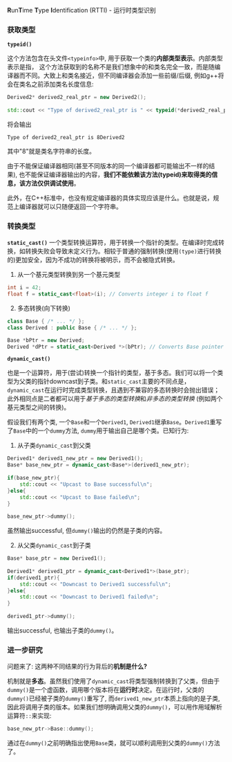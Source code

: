 **R**un**T**ime **T**ype **I**dentification (RTTI) - 运行时类型识别

### 获取类型

**`typeid()`**

这个方法包含在头文件`<typeinfo>`中, 用于获取一个类的**内部类型表示**。内部类型表示是指，
这个方法获取到的名称不是我们想象中的和类名完全一致，而是随编译器而不同。大致上和类名接近，但不同编译器会添加一些前缀/后缀,  例如g++将会在类名之前添加类名长度信息:

```c++
Derived2* derived2_real_ptr = new Derived2();  
  
std::cout << "Type of derived2_real_ptr is " << typeid(*derived2_real_ptr).name() << std::endl;
```
将会输出
```text
Type of derived2_real_ptr is 8Derived2
```
其中"8"就是类名字符串的长度。

由于不能保证编译器相同(甚至不同版本的同一个编译器都可能输出不一样的结果), 也不能保证编译器输出的内容，**我们不能依赖该方法(typeid)来取得类的信息，该方法仅供调试使用**。

此外，在C++标准中，也没有规定编译器的具体实现应该是什么。也就是说，规范上编译器就可以只随便返回一个字符串。

### 转换类型

**`static_cast()`**
一个类型转换运算符，用于转换一个指针的类型。在编译时完成转换，如转换失败会导致未定义行为。相较于普通的强制转换(使用`(type)`进行转换的)更加安全，因为不成功的转换将被明示，而不会被隐式转换。

1. 从一个基元类型转换到另一个基元类型
```c++
int i = 42;
float f = static_cast<float>(i); // Converts integer i to float f
```
2. 多态转换(向下转换)
```c++
class Base { /* ... */ };
class Derived : public Base { /* ... */ };

Base *bPtr = new Derived;
Derived *dPtr = static_cast<Derived *>(bPtr); // Converts Base pointer bPtr to Derived pointer dPtr
```

**`dynamic_cast()`**

也是一个运算符，用于(尝试)转换一个指针的类型，基于多态。我们可以将一个类型为父类的指针downcast到子类。和`static_cast`主要的不同点是，`dynamic_cast`在运行时完成类型转换，且遇到不兼容的多态转换时会抛出错误；此外相同点是二者都可以用于*基于多态的类型转换*和*非多态的类型转换* (例如两个基元类型之间的转换)。

假设我们有两个类, 一个`Base`和一个`Derived1`, `Derived1`继承`Base`。`Derived1`重写了`Base`中的一个`dummy`方法, `dummy`用于输出自己是哪个类。已知行为:

1. 从子类`dynamic_cast`到父类
```c++
Derived1* derived1_new_ptr = new Derived1();  
Base* base_new_ptr = dynamic_cast<Base*>(derived1_new_ptr);  
  
if(base_new_ptr){  
    std::cout << "Upcast to Base successful\n";  
}else{  
    std::cout << "Upcast to Base failed\n";  
}  
  
base_new_ptr->dummy();
```
虽然输出successful, 但`dummy()`输出的仍然是子类的内容。

2. 从父类`dynamic_cast`到子类
```c++
Base* base_ptr = new Derived1();  
  
Derived1* derived1_ptr = dynamic_cast<Derived1*>(base_ptr);  
if(derived1_ptr){  
    std::cout << "Downcast to Derived1 successful\n";  
}else{  
    std::cout << "Downcast to Derived1 failed\n";  
}  
  
derived1_ptr->dummy();
```
输出successful, 也输出子类的`dummy()`。

### 进一步研究

问题来了: 这两种不同结果的行为背后的**机制是什么?**

机制就是**多态**。虽然我们使用了`dynamic_cast`将类型强制转换到了父类，但由于`dummy()`是一个虚函数，调用哪个版本将在**运行时**决定。在运行时，父类的`dummy()`已经被子类的`dummy()`重写了, 而`derived1_new_ptr`本质上指向的是子类, 因此将调用子类的版本。如果我们想明确调用父类的`dummy()`，可以用作用域解析运算符`::`来实现:
```c++
base_new_ptr->Base::dummy();
```
通过在`dummy()`之前明确指出使用`Base`类，就可以顺利调用到父类的`dummy()`方法了。